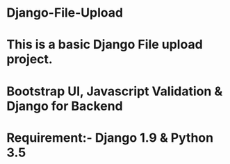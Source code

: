 # Django-File-Upload

# This is a basic Django File upload project.
# Bootstrap UI, Javascript Validation & Django for Backend
# Requirement:- Django 1.9 & Python 3.5
